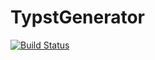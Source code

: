 # TypstGenerator

[![Build Status](https://github.com/onecalfman/TypstGenerator.jl/actions/workflows/CI.yml/badge.svg?branch=main)](https://github.com/onecalfman/TypstGenerator.jl/actions/workflows/CI.yml?query=branch%3Amain)
